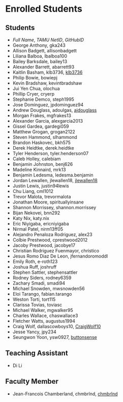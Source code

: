 # Enrolled Students


## Students

* _Full Name_, _TAMU NetID_, _GitHubID_
* George Anthony, gka243
* Allison Badgett, allisonbadgett
* Liliana Balboa, lbalboa100
* Bailey Barksdale, bailey13
* Alexander Barrett, abarrett93
* Kaitlin Basham, klb3736, [klb3736](https://github.com/klb3736/)
* Philip Bowie, bowiepj
* Kevin Bradshaw, kevintbradshaw
* Jui Yen Chua, olochua
* Phillip Cryer, cryerp
* Stephanie Demco, steph1995
* Jose Dominguez, jpdominguez94
* Andrew Douglass, adoulgas, [ajdouglass](https://github.com/ajdouglass/)
* Morgan Frakes, mgfrakes13
* Alexander Garcia, alexgarcia2013
* Gissel Gardea, gardegi059
* Matthew Grogan, grogan2122
* Steven Hammond, slhammond
* Brandon Haskovec, bkh575
* Derek Heidtke, derek.heidtke
* Tyler Henderson, tyler.henderson07
* Caleb Holley, calebiam
* Benjamin Johnston, benj626
* Madeline Kinnaird, mrk13
* Benjamin Ledesma, ledesma.benjamin
* Jordan Lewallen, jlewallen18, [jlewallen18](https://github.com/jlewallen18/)
* Justin Lewis, justin94lewis
* Chu Liang, cml1012
* Trevor Malota, trevormalota
* Jonathan Moore, spirituallyinsane
* Shannon Morrissey, shannon.morrissey
* Bijan Nekovei, bnn292
* Katy Nix, katy.nix
* Eric Niyigaba, ericniyigaba
* Nirmal Patel, nirm13ff05
* Alejandro Penaloza Rodriguez, alex23
* Colbie Prestwood, cprestwood2012
* Jacoby Prestwood, jacobye17
* Christian Rodriguez Fuenmayor, christico
* Jesus Romo Diaz De Leon, jfernandoromoddl
* Emily Roth, e-roth123
* Joshua Ruff, joshruff
* Stephen Sattler, stephensattler
* Rodney Siders, rodney6359
* Zachary Smadi, smadi94
* Michael Snowden, mwsnowden56
* Eloi Tarango, fabian.tarango
* Weston Torti, tort115
* Clarissa Tovias, toviasc
* Michael Walker, mgwalker95
* Charles Wallace, chaswallace3
* Fletcher Watts, augustus1994
* Craig Wolf, dallascowboys10, [CraigWolf10](https://github.com/CraigWolf10)
* Jesse Yancy, jpy234
* Seungwon Yoon, ysw0927, [buttonsense](https://github.com/buttonsense/)


## Teaching Assistant

* Di Li


## Faculty Member

* Jean-Francois Chamberland, chmbrlnd, [chmbrlnd](https://chmbrlnd.github.io/)

